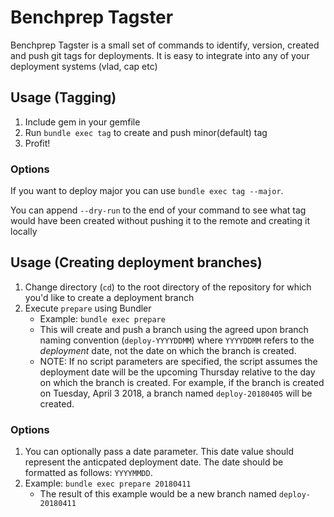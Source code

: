 # Benchprep Tagster

Benchprep Tagster is a small set of commands to identify, version,
created and push git tags for deployments.
It is easy to integrate into any of your deployment systems (vlad, cap etc)

## Usage (Tagging)

1. Include gem in your gemfile
2. Run `bundle exec tag` to create and push minor(default) tag
3. Profit!

### Options

If you want to deploy major you can use `bundle exec tag --major`.

You can append `--dry-run` to the end of your command to see what tag would have been created
without pushing it to the remote and creating it locally

## Usage (Creating deployment branches)

1.  Change directory (`cd`) to the root directory of the repository for which you'd like to create a deployment branch
2.  Execute `prepare` using Bundler
    - Example: `bundle exec prepare`
    - This will create and push a branch using the agreed upon branch naming convention (`deploy-YYYYDDMM`) where `YYYYDDMM` refers to the _deployment_ date, not the date on which the branch is created.
    - NOTE:  If no script parameters are specified, the script assumes the deployment date will be the upcoming Thursday relative to the day on which the branch is created.  For example, if the branch is created on Tuesday, April 3 2018, a branch named `deploy-20180405` will be created.

### Options

1.  You can optionally pass a date parameter.  This date value should represent the anticpated deployment date.  The date should be formatted as follows: `YYYYMMDD`.
2.  Example:  `bundle exec prepare 20180411`
    - The result of this example would be a new branch named `deploy-20180411`
